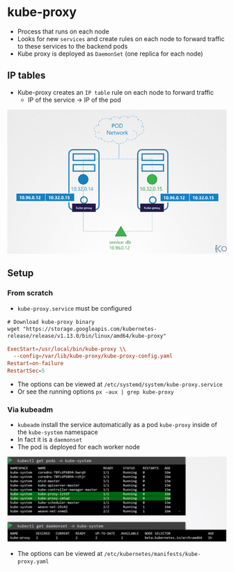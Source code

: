 # kube-proxy

- Process that runs on each node
- Looks for new `services` and create rules on each node to forward traffic to these services to the backend pods
- Kube proxy is deployed as `DaemonSet` (one replica for each node)

## IP tables

- Kube-proxy creates an `IP table` rule on each node to forward traffic
  - IP of the service -> IP of the pod

![IP tables](./images/kube-proxy.png)

## Setup

### From scratch

- `kube-proxy.service` must be configured

```shell
# Download kube-proxy binary
wget "https://storage.googleapis.com/kubernetes-release/release/v1.13.0/bin/linux/amd64/kube-proxy"
```

```conf
ExecStart=/usr/local/bin/kube-proxy \\
  --config=/var/lib/kube-proxy/kube-proxy-config.yaml
Restart=on-failure
RestartSec=5
```

- The options can be viewed at `/etc/systemd/system/kube-proxy.service`
- Or see the running options `px -aux | grep kube-proxy`

### Via kubeadm

- `kubeadm` install the service automatically as a pod `kube-proxy` inside of the `kube-system` namespace
- In fact it is a `daemonset`
- The pod is deployed for each worker node

![kube-proxy POD](./images/kube-proxy-pod.png)

- The options can be viewed at `/etc/kubernetes/manifests/kube-proxy.yaml`
